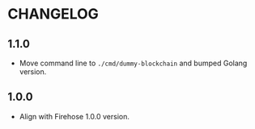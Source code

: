 # CHANGELOG

## 1.1.0

- Move command line to `./cmd/dummy-blockchain` and bumped Golang version.

## 1.0.0

- Align with Firehose 1.0.0 version.
